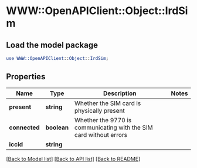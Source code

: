 # WWW::OpenAPIClient::Object::IrdSim

## Load the model package
```perl
use WWW::OpenAPIClient::Object::IrdSim;
```

## Properties
Name | Type | Description | Notes
------------ | ------------- | ------------- | -------------
**present** | **string** | Whether the SIM card is physically present | 
**connected** | **boolean** | Whether the 9770 is communicating with the SIM card without errors | 
**iccid** | **string** |  | 

[[Back to Model list]](../README.md#documentation-for-models) [[Back to API list]](../README.md#documentation-for-api-endpoints) [[Back to README]](../README.md)



